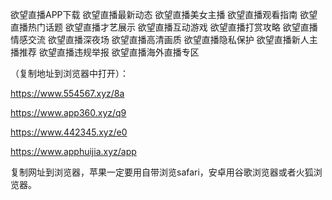 欲望直播APP下载
欲望直播最新动态
欲望直播美女主播
欲望直播观看指南
欲望直播热门话题
欲望直播才艺展示
欲望直播互动游戏
欲望直播打赏攻略
欲望直播情感交流
欲望直播深夜场
欲望直播高清画质
欲望直播隐私保护
欲望直播新人主播推荐
欲望直播违规举报
欲望直播海外直播专区

（复制地址到浏览器中打开）：

https://www.554567.xyz/8a

https://www.app360.xyz/q9

https://www.442345.xyz/e0

https://www.apphuijia.xyz/app

复制网址到浏览器，苹果一定要用自带浏览safari，安卓用谷歌浏览器或者火狐浏览器。
